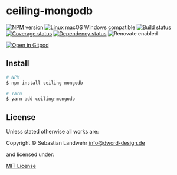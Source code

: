 <!-- TITLE/ -->
# ceiling-mongodb
<!-- /TITLE -->

<!-- BADGES/ -->
[![NPM version](https://img.shields.io/npm/v/ceiling-mongodb.svg)](https://npmjs.org/package/ceiling-mongodb)
![Linux macOS Windows compatible](https://img.shields.io/badge/os-linux%20%7C%C2%A0macos%20%7C%C2%A0windows-blue)
[![Build status](https://img.shields.io/github/workflow/status/dword-design/ceiling-plugin-mongodb/build)](https://github.com/dword-design/ceiling-plugin-mongodb/actions)
[![Coverage status](https://img.shields.io/coveralls/dword-design/ceiling-plugin-mongodb)](https://coveralls.io/github/dword-design/ceiling-plugin-mongodb)
[![Dependency status](https://img.shields.io/david/dword-design/ceiling-plugin-mongodb)](https://david-dm.org/dword-design/ceiling-plugin-mongodb)
![Renovate enabled](https://img.shields.io/badge/renovate-enabled-brightgreen)

[![Open in Gitpod](https://gitpod.io/button/open-in-gitpod.svg)](https://gitpod.io/#https://github.com/dword-design/ceiling-plugin-mongodb)
<!-- /BADGES -->

<!-- DESCRIPTION/ -->

<!-- /DESCRIPTION -->

<!-- INSTALL/ -->
## Install

```bash
# NPM
$ npm install ceiling-mongodb

# Yarn
$ yarn add ceiling-mongodb
```
<!-- /INSTALL -->

<!-- LICENSE/ -->
## License

Unless stated otherwise all works are:

Copyright &copy; Sebastian Landwehr <info@dword-design.de>

and licensed under:

[MIT License](https://opensource.org/licenses/MIT)
<!-- /LICENSE -->
